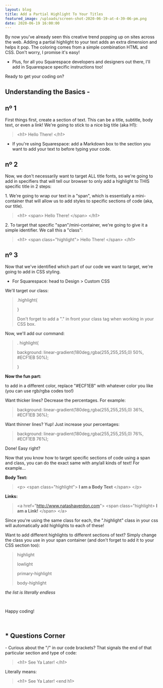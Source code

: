 ```yaml
---
layout: blog
title: Add a Partial Highlight To Your Titles
featured_image: /uploads/screen-shot-2020-06-19-at-4-39-06-pm.png
date: 2020-06-19 16:00:00
---
```


By now you've already seen this creative trend popping up on sites across the web. Adding a partial highlight to your text adds an extra dimension and helps it pop. The coloring comes from a simple combination HTML and CSS. Don't worry, I promise it's easy\!&nbsp;

* Plus, for all you Squarespace developers and designers out there, I'll add in Squarespace specific instructions too\!

Ready to get your coding on?

## Understanding the Basics -

## n&ordm; 1

First things first, create a section of text. This can be a title, subtitle, body text, or even a link\! We're going to stick to a nice big title (aka H1):&nbsp;

> &lt;h1&gt; Hello There\! &lt;/h1&gt;

* If you're using Squarespace: add a Markdown box to the section you want to add your text to before typing your code.&nbsp;

## n&ordm; 2

Now, we don't necessarily want to target ALL title fonts, so we're going to add in specifiers that will tell our browser to only add a highlight to THIS specific title in 2 steps:

1\. We're going to wrap our text in a "span", which is essentially a mini-container that will allow us to add styles to specific sections of code (aka, our title).&nbsp;

> &lt;h1&gt; &lt;span&gt; Hello There\! &lt;/span&gt; &lt;/h1&gt;

2\. To target that specific "span"/mini-container, we're going to give it a simple identifier. We call this a "class":&nbsp;

> &lt;h1&gt; &lt;span class="highlight"&gt; Hello There\! &lt;/span&gt; &lt;/h1&gt;

## n&ordm; 3

Now that we've identified which part of our code we want to target, we're going to add in CSS styling.&nbsp;

* For Squarespace: head to Design &gt; Custom CSS

We'll target our class:&nbsp;

> .highlight\{
>
>
> \}
>
>
> Don't forget to add a "." in front your class tag when working in your CSS box.

Now, we'll add our command:&nbsp;

> . highlight\{
>
>
> background: linear-gradient(180deg,rgba(255,255,255,0) 50%, \#ECF1EB 50%);
>
>
> \}

**Now the fun part:&nbsp;**

to add in a different color, replace "\#ECF1EB" with whatever color you like (you can use rgb/rgba codes too\!)

Want thicker lines? Decrease the percentages. For example:&nbsp;

> background: linear-gradient(180deg,rgba(255,255,255,0) 36%, \#ECF1EB 36%);

Want thinner lines? Yup\! Just increase your percentages:&nbsp;

> background: linear-gradient(180deg,rgba(255,255,255,0) 76%, \#ECF1EB 76%);

Done\! Easy right?

Now that you know how to target specific sections of code using a span and class, you can do the exact same with any/all kinds of text\! For example...

**Body Text:&nbsp;**

> &lt;p&gt; &lt;span class="highlight"&gt; **I am a Body Text** &lt;/span&gt; &lt;/p&gt;

**Links:&nbsp;**

> &lt;a href="http://www.natashaverdon.com"&gt; &lt;span class="highlight&gt; **I am a Link\!** &lt;/span&gt; &lt;/a&gt;

Since you're using the same class for each, the ".highlight" class in your css will automatically add highlights to each of these\!&nbsp;

Want to add different highlights to different sections of text? Simply change the class you use in your span container (and don't forget to add it to your CSS section too):&nbsp;

> highlight
>
>
> lowlight
>
>
> primary-highlight
>
>
> body-highlight

*the list is literally endless*

&nbsp;

Happy coding\!

&nbsp;

## \* Questions Corner

\- Curious about the "/" in our code brackets? That signals the end of that particular section and type of code:&nbsp;

> &lt;h1&gt; See Ya Later\! &lt;/h1&gt;

Literally means:

> &lt;h1&gt; See Ya Later\! &lt;end h1&gt;&nbsp;